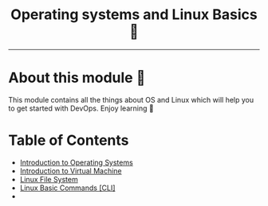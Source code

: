 <h1 align="center">Operating systems and Linux Basics 🐧</h1>
<hr>

# About this module 👀

This module contains all the things about OS and Linux which will help you to get started with DevOps. Enjoy learning 🙌
# Table of Contents

- [Introduction to Operating Systems](Intro-to-OS.md)
- [Introduction to Virtual Machine](Intro-to-vm.md)
- [Linux File System](Linux-file-sys.md)
- [Linux Basic Commands [CLI]](Basic-commands.md)
- 